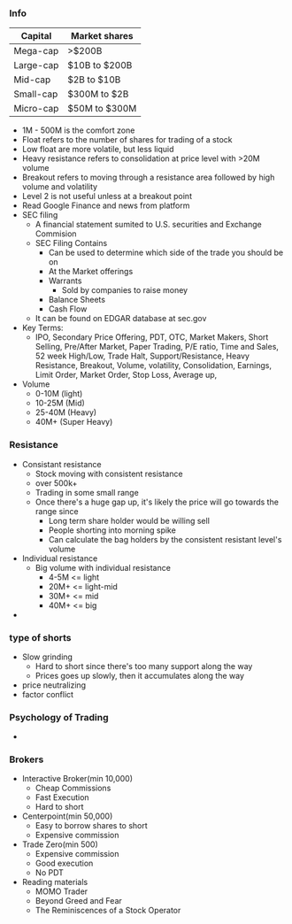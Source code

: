 
### Info
|Capital|Market shares|
|--|--|
| Mega-cap | >$200B|
| Large-cap | $10B to $200B|
| Mid-cap | $2B to $10B|
| Small-cap | $300M to $2B|
| Micro-cap | $50M to $300M|
* 1M - 500M is the comfort zone
* Float refers to the number of shares for trading of a stock
* Low float are more volatile, but less liquid
* Heavy resistance refers to consolidation at price level with >20M volume
* Breakout refers to moving through a resistance area followed by high volume and volatility
* Level 2 is not useful unless at a breakout point
* Read Google Finance and news from platform
* SEC filing
	* A financial statement sumited to U.S. securities and Exchange Commision
	* SEC Filing Contains
		* Can be used to determine which side of the trade you should be on
		* At the Market offerings
		* Warrants
			* Sold by companies to raise money
		* Balance Sheets
		* Cash Flow
	* It can be found on EDGAR database at sec.gov
* Key Terms:
	* IPO, Secondary Price Offering, PDT, OTC, Market Makers, Short Selling, Pre/After Market, Paper Trading, P/E ratio, Time and Sales, 52 week High/Low, Trade Halt, Support/Resistance, Heavy Resistance, Breakout, Volume, volatility, Consolidation, Earnings, Limit Order, Market Order, Stop Loss, Average up, 
* Volume
	* 0-10M (light)
	* 10-25M (Mid)
	* 25-40M (Heavy)
	* 40M+ (Super Heavy)

### Resistance
* Consistant resistance
	* Stock moving with consistent resistance
	* over 500k+
	* Trading in some small range
	* Once there's a huge gap up, it's likely the price will go towards the range since
		* Long term share holder would be willing sell
		* People shorting into morning spike
		* Can calculate the bag holders by the consistent resistant level's volume
* Individual resistance
	* Big volume with individual resistance
		* 4-5M  <= light
		* 20M+  <= light-mid
		* 30M+  <= mid
		* 40M+  <= big
* 

### type of shorts
* Slow grinding
	* Hard to short since there's too many support along the way
	* Prices goes up slowly, then it accumulates along the way
* price neutralizing
* factor conflict 


### Psychology of Trading
* 


### Brokers
* Interactive Broker(min 10,000)
	* Cheap Commissions
	* Fast Execution
	* Hard to short
* Centerpoint(min 50,000)
	* Easy to borrow shares to short
	* Expensive commission
* Trade Zero(min 500)
	* Expensive commission
	* Good execution
	* No PDT
* Reading materials
	* MOMO Trader
	* Beyond Greed and Fear
	* The Reminiscences of a Stock Operator

<!--stackedit_data:
eyJoaXN0b3J5IjpbMTU1MTI3NDQzNiwtOTc1OTQ0MDQ2LDM4Mz
Y5MTIxOSwtMTg1MzAzNjk2MywtMTAxNjg3NjUwMiwtNjA3Mzc3
MiwxNDk0NTI5MTgwLDE5MjczNDIzNTgsLTIwOTk4ODU0ODMsLT
E2MDQ3ODk4NTgsNjM3OTkzMTQyLC0yMDc2MDIyNTM4LDE2ODE5
NTQ3NjYsMjk2MzkxOTU4LDEyMzg0OTUyNDMsLTIwODg3NDY2MT
JdfQ==
-->